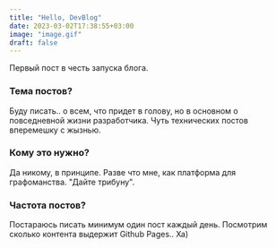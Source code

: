 ```yaml
---
title: "Hello, DevBlog"
date: 2023-03-02T17:38:55+03:00
image: "image.gif"
draft: false
---
```



Первый пост в честь запуска блога.

### Тема постов?

Буду писать.. о всем, что придет в голову, но в основном о повседневной жизни разработчика. Чуть технических постов вперемешку с жызнью.

### Кому это нужно?

Да никому, в принципе. Разве что мне, как платформа для графоманства. "Дайте трибуну".

### Частота постов?

Постараюсь писать минимум один пост каждый день. Посмотрим сколько контента выдержит Github Pages.. Ха)